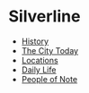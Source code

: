 <!-- TITLE: Silverline -->
<!-- SUBTITLE: A campaign setting for Masks -->

# Silverline
* [History](silverline/history)
* [The City Today](silverline/the-city-today)
* [Locations](silverline/locations)
* [Daily Life](silverline/daily-life)
* [People of Note](silverline/people)